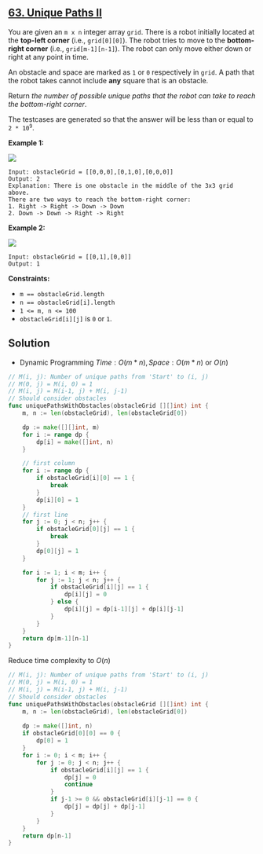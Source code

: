 ## [63. Unique Paths II](https://leetcode.com/problems/unique-paths-ii/)


You are given an `m x n` integer array `grid`. There is a robot initially located at the **top-left corner** (i.e., `grid[0][0]`). The robot tries to move to the **bottom-right corner** (i.e., `grid[m-1][n-1]`). The robot can only move either down or right at any point in time.

An obstacle and space are marked as `1` or `0` respectively in `grid`. A path that the robot takes cannot include **any** square that is an obstacle.

Return _the number of possible unique paths that the robot can take to reach the bottom-right corner_.

The testcases are generated so that the answer will be less than or equal to <code>2 * 10<sup>9</sup></code>.

**Example 1:**

![](https://assets.leetcode.com/uploads/2020/11/04/robot1.jpg)

```
Input: obstacleGrid = [[0,0,0],[0,1,0],[0,0,0]]
Output: 2
Explanation: There is one obstacle in the middle of the 3x3 grid above.
There are two ways to reach the bottom-right corner:
1. Right -> Right -> Down -> Down
2. Down -> Down -> Right -> Right
```

**Example 2:**

![](https://assets.leetcode.com/uploads/2020/11/04/robot2.jpg)

```
Input: obstacleGrid = [[0,1],[0,0]]
Output: 1
```

**Constraints:**

*   `m == obstacleGrid.length`
*   `n == obstacleGrid[i].length`
*   `1 <= m, n <= 100`
*   `obstacleGrid[i][j]` is `0` or `1`.



## Solution

- Dynamic Programming	$Time: O(m*n), Space: O(m*n)$ or $O(n)$ 

```go
// M(i, j): Number of unique paths from 'Start' to (i, j)
// M(0, j) = M(i, 0) = 1
// M(i, j) = M(i-1, j) + M(i, j-1)
// Should consider obstacles
func uniquePathsWithObstacles(obstacleGrid [][]int) int {
    m, n := len(obstacleGrid), len(obstacleGrid[0])

    dp := make([][]int, m)
    for i := range dp {
        dp[i] = make([]int, n)
    }

    // first column
    for i := range dp {
        if obstacleGrid[i][0] == 1 {
            break
        }
        dp[i][0] = 1
    }
    // first line
    for j := 0; j < n; j++ {
        if obstacleGrid[0][j] == 1 {
            break
        }
        dp[0][j] = 1
    }

    for i := 1; i < m; i++ {
        for j := 1; j < n; j++ {
            if obstacleGrid[i][j] == 1 {
                dp[i][j] = 0
            } else {
                dp[i][j] = dp[i-1][j] + dp[i][j-1]
            }
        }
    }
    return dp[m-1][n-1]
}
```

Reduce time complexity to $O(n)$ 

```go
// M(i, j): Number of unique paths from 'Start' to (i, j)
// M(0, j) = M(i, 0) = 1
// M(i, j) = M(i-1, j) + M(i, j-1)
// Should consider obstacles
func uniquePathsWithObstacles(obstacleGrid [][]int) int {
	m, n := len(obstacleGrid), len(obstacleGrid[0])
	
	dp := make([]int, n)
	if obstacleGrid[0][0] == 0 {
		dp[0] = 1
	}
	for i := 0; i < m; i++ {
		for j := 0; j < n; j++ {
			if obstacleGrid[i][j] == 1 {
				dp[j] = 0
				continue
			}
			if j-1 >= 0 && obstacleGrid[i][j-1] == 0 {
				dp[j] = dp[j] + dp[j-1]
			}
		}
	}
	return dp[n-1]
}
```

